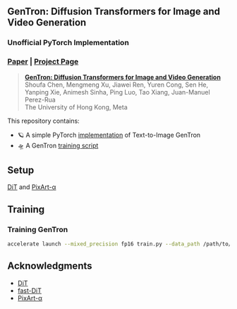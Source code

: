 ## GenTron: Diffusion Transformers for Image and Video Generation

### Unofficial PyTorch Implementation

### [Paper](https://arxiv.org/abs/2312.04557) | [Project Page](https://www.shoufachen.com/gentron_website)

> [**GenTron: Diffusion Transformers for Image and Video Generation**](https://www.shoufachen.com/gentron_website)</br>
> Shoufa Chen, Mengmeng Xu, Jiawei Ren, Yuren Cong, Sen He, Yanping Xie, Animesh Sinha, Ping Luo, Tao Xiang, Juan-Manuel Perez-Rua
> <br>The University of Hong Kong, Meta</br>

This repository contains:

* 🪐 A simple PyTorch [implementation](models.py) of Text-to-Image GenTron
* 🛸 A GenTron [training script](train.py)

## Setup

[DiT](https://github.com/facebookresearch/DiT) and [PixArt-α](https://github.com/PixArt-alpha/PixArt-alpha)

## Training

### Training GenTron

```bash
accelerate launch --mixed_precision fp16 train.py --data_path /path/to/ImageNet/train
```

## Acknowledgments

- [DiT](https://github.com/facebookresearch/DiT)
- [fast-DiT](https://github.com/chuanyangjin/fast-DiT)
- [PixArt-α](https://github.com/PixArt-alpha/PixArt-alpha)
